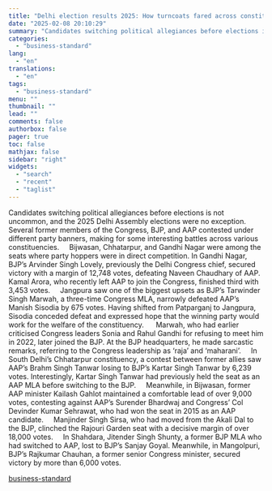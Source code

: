 ```yaml
---
title: "Delhi election results 2025: How turncoats fared across constituencies?"
date: "2025-02-08 20:10:29"
summary: "Candidates switching political allegiances before elections is not uncommon, and the 2025 Delhi Assembly elections were no exception. Several former members of the Congress, BJP, and AAP contested under different party banners, making for some interesting battles across various constituencies. Bijwasan, Chhatarpur, and Gandhi Nagar were among the seats where..."
categories:
  - "business-standard"
lang:
  - "en"
translations:
  - "en"
tags:
  - "business-standard"
menu: ""
thumbnail: ""
lead: ""
comments: false
authorbox: false
pager: true
toc: false
mathjax: false
sidebar: "right"
widgets:
  - "search"
  - "recent"
  - "taglist"
---
```


Candidates switching political allegiances before elections is not uncommon, and the 2025 Delhi Assembly elections were no exception. Several former members of the Congress, BJP, and AAP contested under different party banners, making for some interesting battles across various constituencies.  
 
Bijwasan, Chhatarpur, and Gandhi Nagar were among the seats where party hoppers were in direct competition. In Gandhi Nagar, BJP’s Arvinder Singh Lovely, previously the Delhi Congress chief, secured victory with a margin of 12,748 votes, defeating Naveen Chaudhary of AAP. Kamal Arora, who recently left AAP to join the Congress, finished third with 3,453 votes.  
 
Jangpura saw one of the biggest upsets as BJP’s Tarwinder Singh Marwah, a three-time Congress MLA, narrowly defeated AAP’s Manish Sisodia by 675 votes. Having shifted from Patparganj to Jangpura, Sisodia conceded defeat and expressed hope that the winning party would work for the welfare of the constituency.   
 
Marwah, who had earlier criticised Congress leaders Sonia and Rahul Gandhi for refusing to meet him in 2022, later joined the BJP. At the BJP headquarters, he made sarcastic remarks, referring to the Congress leadership as ‘raja’ and ‘maharani’.  
 
In South Delhi’s Chhatarpur constituency, a contest between former allies saw AAP’s Brahm Singh Tanwar losing to BJP’s Kartar Singh Tanwar by 6,239 votes. Interestingly, Kartar Singh Tanwar had previously held the seat as an AAP MLA before switching to the BJP.  
 
Meanwhile, in Bijwasan, former AAP minister Kailash Gahlot maintained a comfortable lead of over 9,000 votes, contesting against AAP’s Surender Bhardwaj and Congress’ Col Devinder Kumar Sehrawat, who had won the seat in 2015 as an AAP candidate.  
 
Manjinder Singh Sirsa, who had moved from the Akali Dal to the BJP, clinched the Rajouri Garden seat with a decisive margin of over 18,000 votes.  
 
In Shahdara, Jitender Singh Shunty, a former BJP MLA who had switched to AAP, lost to BJP’s Sanjay Goyal. Meanwhile, in Mangolpuri, BJP’s Rajkumar Chauhan, a former senior Congress minister, secured victory by more than 6,000 votes.

[business-standard](https://www.business-standard.com/elections/delhi-elections/delhi-election-result-2025-turncoats-congress-bjp-aap-constituencies-125020801159_1.html)

